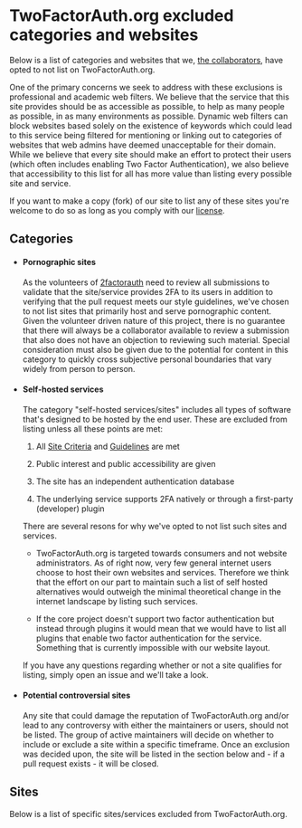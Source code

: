 # TwoFactorAuth.org excluded categories and websites

Below is a list of categories and websites that we, [the collaborators](https://github.com/orgs/2factorauth/teams/collaborators/members), have opted to not list on TwoFactorAuth.org.

One of the primary concerns we seek to address with these exclusions is professional and academic web filters. We believe that the service that this site provides should be as accessible as possible, to help as many people as possible, in as many environments as possible. Dynamic web filters can block websites based solely on the existence of keywords which could lead to this service being filtered for mentioning or linking out to categories of websites that web admins have deemed unacceptable for their domain. While we believe that every site should make an effort to protect their users (which often includes enabling Two Factor Authentication), we also believe that accessibility to this list for all has more value than listing every possible site and service.

If you want to make a copy (fork) of our site to list any of these sites you're welcome to do so as long as you comply with our [license](LICENSE).

## Categories

*   #### Pornographic sites

    As the volunteers of [2factorauth](https://github.com/2factorauth) need to review all submissions to validate that the site/service provides 2FA to its users in addition to verifying that the pull request meets our style guidelines, we've chosen to not list sites that primarily host and serve pornographic content. Given the volunteer driven nature of this project, there is no guarantee that there will always be a collaborator available to review a submission that also does not have an  objection to reviewing such material. Special consideration must also be given due to the potential for content in this category to quickly cross subjective personal boundaries that vary widely from person to person.

*   #### Self-hosted services

    The category "self-hosted services/sites" includes all types of software that's designed to be hosted by the end user. These are excluded from listing unless all these points are met:

    1. All [Site Criteria](CONTRIBUTING.md#site-criteria) and [Guidelines](CONTRIBUTING.md#guidelines) are met

    2. Public interest and public accessibility are given  

    3. The site has an independent authentication database

    4. The underlying service supports 2FA natively or through a first-party (developer) plugin

    There are several resons for why we've opted to not list such sites and services.

    -   TwoFactorAuth.org is targeted towards consumers and not website administrators. As of right now, very few general internet users choose to host their own websites and services. Therefore we think that the effort on our part to maintain such a list of self hosted alternatives would outweigh the minimal theoretical change in the internet landscape by listing such services.

    -   If the core project doesn't support two factor authentication but instead through plugins it would mean that we would have to list all plugins that enable two factor authentication for the service. Something that is currently impossible with our website layout.

    If you have any questions regarding whether or not a site qualifies for listing, simply open an issue and we'll take a look.

*   #### Potential controversial sites 

    Any site that could damage the reputation of TwoFactorAuth.org and/or lead to any controversy with either the maintainers or users, should not be listed.
    The group of active maintainers will decide on whether to include or exclude a site within a specific timeframe. Once an exclusion was decided upon, the site will be listed in the section below and - if a pull request exists - it will be closed.

## Sites

Below is a list of specific sites/services excluded from TwoFactorAuth.org.
